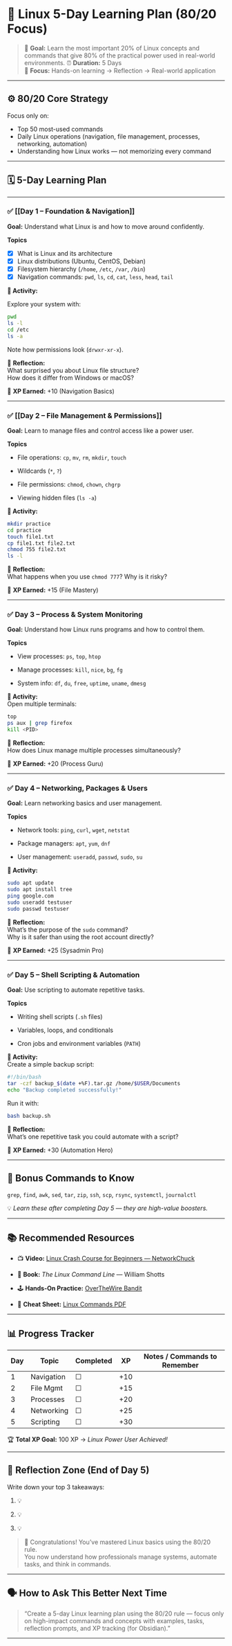 

# 🐧 Linux 5-Day Learning Plan (80/20 Focus)

> 🎯 **Goal:** Learn the most important 20% of Linux concepts and commands that give 80% of the practical power used in real-world environments.
> ⏰ **Duration:** 5 Days  
> 💪 **Focus:** Hands-on learning → Reflection → Real-world application

---

## ⚙️ 80/20 Core Strategy
Focus only on:
- Top 50 most-used commands  
- Daily Linux operations (navigation, file management, processes, networking, automation)  
- Understanding how Linux works — not memorizing every command

---

## 🗓️ 5-Day Learning Plan

---

### ✅ **[[Day 1 – Foundation & Navigation]]**
**Goal:** Understand what Linux is and how to move around confidently.

**Topics**
- [x] What is Linux and its architecture  
- [x] Linux distributions (Ubuntu, CentOS, Debian)  
- [x] Filesystem hierarchy (`/home`, `/etc`, `/var`, `/bin`)  
- [x] Navigation commands: `pwd`, `ls`, `cd`, `cat`, `less`, `head`, `tail`

**🧩 Activity:**  

Explore your system with:
```bash
pwd
ls -l
cd /etc
ls -a
````

Note how permissions look (`drwxr-xr-x`).

💭 **Reflection:**  
What surprised you about Linux file structure?  
How does it differ from Windows or macOS?

🎯 **XP Earned:** +10 (Navigation Basics)

---

### ✅ **[[Day 2 – File Management & Permissions]]**

**Goal:** Learn to manage files and control access like a power user.

**Topics**

-  File operations: `cp`, `mv`, `rm`, `mkdir`, `touch`
    
-  Wildcards (`*`, `?`)
    
-  File permissions: `chmod`, `chown`, `chgrp`
    
-  Viewing hidden files (`ls -a`)
    

**🧩 Activity:**

```bash
mkdir practice
cd practice
touch file1.txt
cp file1.txt file2.txt
chmod 755 file2.txt
ls -l
```

💭 **Reflection:**  
What happens when you use `chmod 777`? Why is it risky?

🎯 **XP Earned:** +15 (File Mastery)

---

### ✅ **Day 3 – Process & System Monitoring**

**Goal:** Understand how Linux runs programs and how to control them.

**Topics**

-  View processes: `ps`, `top`, `htop`
    
-  Manage processes: `kill`, `nice`, `bg`, `fg`
    
-  System info: `df`, `du`, `free`, `uptime`, `uname`, `dmesg`
    

**🧩 Activity:**  
Open multiple terminals:

```bash
top
ps aux | grep firefox
kill <PID>
```

💭 **Reflection:**  
How does Linux manage multiple processes simultaneously?

🎯 **XP Earned:** +20 (Process Guru)

---

### ✅ **Day 4 – Networking, Packages & Users**

**Goal:** Learn networking basics and user management.

**Topics**

-  Network tools: `ping`, `curl`, `wget`, `netstat`
    
-  Package managers: `apt`, `yum`, `dnf`
    
-  User management: `useradd`, `passwd`, `sudo`, `su`
    

**🧩 Activity:**

```bash
sudo apt update
sudo apt install tree
ping google.com
sudo useradd testuser
sudo passwd testuser
```

💭 **Reflection:**  
What’s the purpose of the `sudo` command?  
Why is it safer than using the root account directly?

🎯 **XP Earned:** +25 (Sysadmin Pro)

---

### ✅ **Day 5 – Shell Scripting & Automation**

**Goal:** Use scripting to automate repetitive tasks.

**Topics**

-  Writing shell scripts (`.sh` files)
    
-  Variables, loops, and conditionals
    
-  Cron jobs and environment variables (`PATH`)
    

**🧩 Activity:**  
Create a simple backup script:

```bash
#!/bin/bash
tar -czf backup_$(date +%F).tar.gz /home/$USER/Documents
echo "Backup completed successfully!"
```

Run it with:

```bash
bash backup.sh
```

💭 **Reflection:**  
What’s one repetitive task you could automate with a script?

🎯 **XP Earned:** +30 (Automation Hero)

---

## 🧠 Bonus Commands to Know

`grep`, `find`, `awk`, `sed`, `tar`, `zip`, `ssh`, `scp`, `rsync`, `systemctl`, `journalctl`

💡 _Learn these after completing Day 5 — they are high-value boosters._

---

## 📚 Recommended Resources

- 📺 **Video:** [Linux Crash Course for Beginners — NetworkChuck](https://www.youtube.com/watch?v=ivlT7u7YhDk)
    
- 📘 **Book:** _The Linux Command Line_ — William Shotts
    
- 🕹️ **Hands-On Practice:** [OverTheWire Bandit](https://overthewire.org/wargames/bandit/)
    
- 🧾 **Cheat Sheet:** [Linux Commands PDF](https://cheatography.com/davechild/cheat-sheets/linux-command-line/)
    

---

## 📊 Progress Tracker

| Day | Topic      | Completed | XP  | Notes / Commands to Remember |
| --- | ---------- | --------- | --- | ---------------------------- |
| 1   | Navigation | ☐         | +10 |                              |
| 2   | File Mgmt  | ☐         | +15 |                              |
| 3   | Processes  | ☐         | +20 |                              |
| 4   | Networking | ☐         | +25 |                              |
| 5   | Scripting  | ☐         | +30 |                              |

🏆 **Total XP Goal:** 100 XP → _Linux Power User Achieved!_

---

## 🧩 Reflection Zone (End of Day 5)

Write down your top 3 takeaways:

1. 💡
    
2. 💡
    
3. 💡
    

> 🎉 Congratulations! You’ve mastered Linux basics using the 80/20 rule.  
> You now understand how professionals manage systems, automate tasks, and think in commands.

---

## 🗣 How to Ask This Better Next Time

> “Create a 5-day Linux learning plan using the 80/20 rule — focus only on high-impact commands and concepts with examples, tasks, reflection prompts, and XP tracking (for Obsidian).”

---


